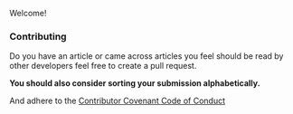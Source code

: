 Welcome!

### Contributing

Do you have an article or came across articles you feel should be read by other developers feel free to create a pull request.

__You should also consider sorting your submission alphabetically.__

And adhere to the [Contributor Covenant Code of Conduct](./CODE_OF_CONDUCT.md)
